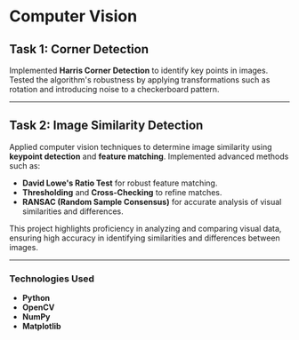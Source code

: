 # Computer Vision

## Task 1: Corner Detection
Implemented **Harris Corner Detection** to identify key points in images. 
Tested the algorithm's robustness by applying transformations such as rotation and introducing noise to a checkerboard pattern. 

---

## Task 2: Image Similarity Detection
Applied computer vision techniques to determine image similarity using **keypoint detection** and **feature matching**. 
Implemented advanced methods such as:
- **David Lowe's Ratio Test** for robust feature matching.
- **Thresholding** and **Cross-Checking** to refine matches.
- **RANSAC (Random Sample Consensus)** for accurate analysis of visual similarities and differences.

This project highlights proficiency in analyzing and comparing visual data, ensuring high accuracy in identifying similarities and differences between images.

---

### Technologies Used
- **Python**
- **OpenCV**
- **NumPy**
- **Matplotlib**

